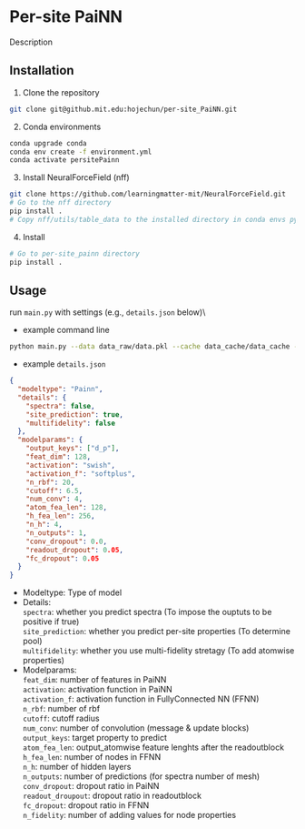 # Per-site PaiNN

Description

## Installation

1. Clone the repository

```bash
git clone git@github.mit.edu:hojechun/per-site_PaiNN.git
```

2. Conda environments

```bash
conda upgrade conda
conda env create -f environment.yml
conda activate persitePainn
```

3. Install NeuralForceField (nff)

```bash
git clone https://github.com/learningmatter-mit/NeuralForceField.git
# Go to the nff directory
pip install .
# Copy nff/utils/table_data to the installed directory in conda envs python packages
```

4. Install

```bash
# Go to per-site_painn directory
pip install .
```

## Usage

run `main.py` with settings (e.g., `details.json` below)\

- example command line

```bash
python main.py --data data_raw/data.pkl --cache data_cache/data_cache --details details.json --savedir results
```

- example `details.json`

```json
{
  "modeltype": "Painn",
  "details": {
    "spectra": false,
    "site_prediction": true,
    "multifidelity": false
  },
  "modelparams": {
    "output_keys": ["d_p"],
    "feat_dim": 128,
    "activation": "swish",
    "activation_f": "softplus",
    "n_rbf": 20,
    "cutoff": 6.5,
    "num_conv": 4,
    "atom_fea_len": 128,
    "h_fea_len": 256,
    "n_h": 4,
    "n_outputs": 1,
    "conv_dropout": 0.0,
    "readout_dropout": 0.05,
    "fc_dropout": 0.05
  }
}
```

- Modeltype: Type of model
- Details: \
  `spectra`: whether you predict spectra (To impose the ouptuts to be positive if true)\
  `site_prediction`: whether you predict per-site properties (To determine pool) \
  `multifidelity`: whether you use multi-fidelity stretagy (To add atomwise properties)
- Modelparams:\
  `feat_dim`: number of features in PaiNN\
  `activation`: activation function in PaiNN\
  `activation_f`: activation function in FullyConnected NN (FFNN)\
  `n_rbf`: number of rbf\
  `cutoff`: cutoff radius\
  `num_conv`: number of convolution (message & update blocks)\
  `output_keys`: target property to predict\
  `atom_fea_len`: output_atomwise feature lenghts after the readoutblock\
  `h_fea_len`: number of nodes in FFNN\
  `n_h`: number of hidden layers\
  `n_outputs`: number of predictions (for spectra number of mesh)\
  `conv_dropout`: dropout ratio in PaiNN\
  `readout_droupout`: dropout ratio in readoutblock\
  `fc_dropout`: dropout ratio in FFNN\
  `n_fidelity`: number of adding values for node properties
